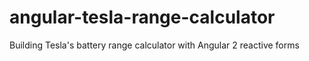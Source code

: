 # angular-tesla-range-calculator
Building Tesla's battery range calculator with Angular 2 reactive forms
